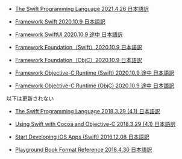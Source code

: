 ﻿* [The Swift Programming Language 2021.4.26 日本語訳](https://rusutikaa.github.io/docs/docs.swift.org/swift-book/index.html)

* [Framework Swift 2020.10.9 日本語訳](https://rusutikaa.github.io/docs/developer.apple.com/documentation/swift.html)

* [Framework SwiftUI 2020.10.9 途中 日本語訳](https://rusutikaa.github.io/docs/developer.apple.com/documentation/swiftui.html)

* [Framework Foundation（Swift）2020.10.9 日本語訳](https://rusutikaa.github.io/docs/developer.apple.com/documentation/foundation.html)
* [Framework Foundation（ObjC）2020.10.9 日本語訳](https://rusutikaa.github.io/docs/developer.apple.com2/documentation/foundation_language-objc.html)

* [Framework Objective-C Runtime (Swift) 2020.10.9 途中 日本語訳](https://rusutikaa.github.io/docs/developer.apple.com/documentation/objectivec.html)
* [Framework Objective-C Runtime (ObjC) 2020.10.9 途中 日本語訳](https://rusutikaa.github.io/docs/developer.apple.com2/documentation/objectivec_language-objc.html)

以下は更新されない

* [The Swift Programming Language 2018.3.29 (4.1) 日本語訳](https://rusutikaa.github.io/docs/developer.apple.com/library/archive/documentation/Swift/Conceptual/Swift_Programming_Language/index.html)

* [Using Swift with Cocoa and Objective-C 2018.3.29 (4.1) 日本語訳](https://rusutikaa.github.io/docs/developer.apple.com/library/archive/documentation/Swift/Conceptual/BuildingCocoaApps/index.html)

* [Start Developing iOS Apps (Swift) 2016.12.08 日本語訳](https://rusutikaa.github.io/docs/developer.apple.com/library/archive/referencelibrary/GettingStarted/DevelopiOSAppsSwift/index.html)

* [Playground Book Format Reference 2018.4.30 日本語訳](https://rusutikaa.github.io/docs/developer.apple.com/library/archive/documentation/Xcode/Conceptual/swift_playgrounds_doc_format/index.html)

